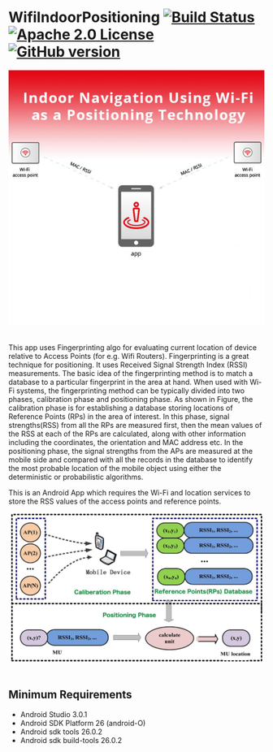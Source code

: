 # WifiIndoorPositioning [![Build Status](https://travis-ci.org/Talentica/WifiIndoorPositioning.svg?branch=master)](https://travis-ci.org/Talentica/WifiIndoorPositioning) [![Apache 2.0 License](https://img.shields.io/badge/license-Apache%202.0-blue.svg?style=flat)](http://www.apache.org/licenses/LICENSE-2.0.html) [![GitHub version](https://badge.fury.io/gh/Talentica%2FWifiIndoorPositioning.svg)](https://badge.fury.io/gh/Talentica%2FWifiIndoorPositioning)

<img src="/media/image-WiFi.jpg" />&nbsp;

This app uses Fingerprinting algo for evaluating current location of device relative to Access Points (for e.g. Wifi Routers). Fingerprinting is a great technique for positioning. It uses Received Signal Strength Index (RSSI) measurements. The basic idea of the fingerprinting method is to match a database to a particular fingerprint in the area at hand. When used with Wi-Fi systems, the fingerprinting method can be typically divided into two phases, calibration phase and positioning phase. As shown in Figure, the calibration phase is for establishing a database storing locations of Reference Points (RPs) in the area of interest. In this phase, signal strengths(RSS) from all the RPs are measured first, then the mean values of the RSS at each of the RPs are calculated, along with other information including the coordinates, the orientation and MAC address etc. In the positioning phase, the signal strengths from the APs are measured at the mobile side and compared with all the records in the database to identify the most probable location of the mobile object using either the deterministic or probabilistic algorithms.

This is an Android App which requires the Wi-Fi and location services to store the RSS values of the access points and reference points.

<img src="/media/details.jpg" />&nbsp;






## Minimum Requirements

 * Android Studio 3.0.1
 * Android SDK Platform 26 (android-O)
 * Android sdk tools 26.0.2
 * Android sdk build-tools 26.0.2

